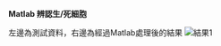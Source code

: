 **Matlab 辨認生/死細胞**


左邊為測試資料，右邊為經過Matlab處理後的結果
![結果1](https://user-images.githubusercontent.com/47098015/143202339-8be7058f-17f7-42a9-a8b0-b5d867ac397b.JPG)
